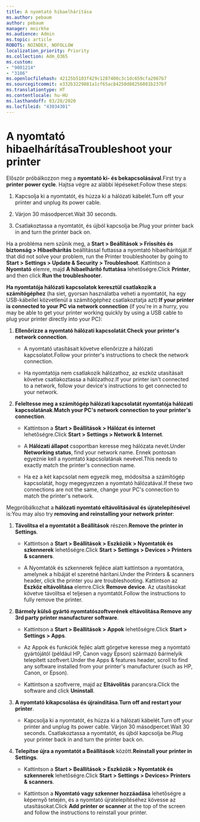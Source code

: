 ```yaml
---
title: A nyomtató hibaelhárítása
ms.author: pebaum
author: pebaum
manager: mnirkhe
ms.audience: Admin
ms.topic: article
ROBOTS: NOINDEX, NOFOLLOW
localization_priority: Priority
ms.collection: Adm_O365
ms.custom:
- "9001214"
- "3186"
ms.openlocfilehash: 42125b5103f429c1287400c3c1dc659cfa2067b7
ms.sourcegitcommit: e332b3229881a1cf65ac84250d88256081b237bf
ms.translationtype: HT
ms.contentlocale: hu-HU
ms.lasthandoff: 03/28/2020
ms.locfileid: "43034301"
---
```

# <a name="troubleshoot-your-printer"></a><span data-ttu-id="9a131-102">A nyomtató hibaelhárítása</span><span class="sxs-lookup"><span data-stu-id="9a131-102">Troubleshoot your printer</span></span>

<span data-ttu-id="9a131-103">Először próbálkozzon meg a **nyomtató ki- és bekapcsolásával**.</span><span class="sxs-lookup"><span data-stu-id="9a131-103">First try a **printer power cycle**.</span></span> <span data-ttu-id="9a131-104">Hajtsa végre az alábbi lépéseket:</span><span class="sxs-lookup"><span data-stu-id="9a131-104">Follow these steps:</span></span>

1. <span data-ttu-id="9a131-105">Kapcsolja ki a nyomtatót, és húzza ki a hálózati kábelét.</span><span class="sxs-lookup"><span data-stu-id="9a131-105">Turn off your printer and unplug its power cable.</span></span>

2. <span data-ttu-id="9a131-106">Várjon 30 másodpercet.</span><span class="sxs-lookup"><span data-stu-id="9a131-106">Wait 30 seconds.</span></span>

3. <span data-ttu-id="9a131-107">Csatlakoztassa a nyomtatót, és újból kapcsolja be.</span><span class="sxs-lookup"><span data-stu-id="9a131-107">Plug your printer back in and turn the printer back on.</span></span>

<span data-ttu-id="9a131-108">Ha a probléma nem szűnik meg, a **Start > Beállítások > Frissítés és biztonság > Hibaelhárítás** beállítással futtassa a nyomtató hibaelhárítóját.</span><span class="sxs-lookup"><span data-stu-id="9a131-108">If that did not solve your problem, run the Printer troubleshooter by going to **Start > Settings > Update & Security > Troubleshoot**.</span></span> <span data-ttu-id="9a131-109">Kattintson a **Nyomtató** elemre, majd **A hibaelhárító futtatása** lehetőségre.</span><span class="sxs-lookup"><span data-stu-id="9a131-109">Click **Printer**, and then click **Run the troubleshooter**.</span></span>

<span data-ttu-id="9a131-110">**Ha nyomtatója hálózati kapcsolatok keresztül csatlakozik a számítógéphez** (ha siet, gyorsan használatba veheti a nyomtatót, ha egy USB-kábellel közvetlenül a számítógéphez csatlakoztatja azt):</span><span class="sxs-lookup"><span data-stu-id="9a131-110">**If your printer is connected to your PC via network connection** (if you're in a hurry, you may be able to get your printer working quickly by using a USB cable to plug your printer directly into your PC):</span></span>

1. <span data-ttu-id="9a131-111">**Ellenőrizze a nyomtató hálózati kapcsolatát**.</span><span class="sxs-lookup"><span data-stu-id="9a131-111">**Check your printer's network connection**.</span></span>
    
    - <span data-ttu-id="9a131-112">A nyomtató utasításait követve ellenőrizze a hálózati kapcsolatot.</span><span class="sxs-lookup"><span data-stu-id="9a131-112">Follow your printer's instructions to check the network connection.</span></span>

    - <span data-ttu-id="9a131-113">Ha nyomtatója nem csatlakozik hálózathoz, az eszköz utasításait követve csatlakoztassa a hálózathoz.</span><span class="sxs-lookup"><span data-stu-id="9a131-113">If your printer isn't connected to a network, follow your device's instructions to get connected to your network.</span></span>

2. <span data-ttu-id="9a131-114">**Feleltesse meg a számítógép hálózati kapcsolatát nyomtatója hálózati kapcsolatának**.</span><span class="sxs-lookup"><span data-stu-id="9a131-114">**Match your PC's network connection to your printer's connection**.</span></span>

    - <span data-ttu-id="9a131-115">Kattintson a **Start > Beállítások > Hálózat és internet** lehetőségre.</span><span class="sxs-lookup"><span data-stu-id="9a131-115">Click **Start > Settings > Network & Internet**.</span></span>

    - <span data-ttu-id="9a131-116">A **Hálózati állapot** csoportban keresse meg hálózata nevét.</span><span class="sxs-lookup"><span data-stu-id="9a131-116">Under **Networking status**, find your network name.</span></span> <span data-ttu-id="9a131-117">Ennek pontosan egyeznie kell a nyomtató kapcsolatának nevével.</span><span class="sxs-lookup"><span data-stu-id="9a131-117">This needs to exactly match the printer's connection name.</span></span>

    - <span data-ttu-id="9a131-118">Ha ez a két kapcsolat nem egyezik meg, módosítsa a számítógép kapcsolatát, hogy megegyezzen a nyomtató hálózatával.</span><span class="sxs-lookup"><span data-stu-id="9a131-118">If these two connections are not the same, change your PC's connection to match the printer's network.</span></span>

<span data-ttu-id="9a131-119">Megpróbálkozhat a **hálózati nyomtató eltávolításával és újratelepítésével** is:</span><span class="sxs-lookup"><span data-stu-id="9a131-119">You may also try **removing and reinstalling your network printer**:</span></span>

1. <span data-ttu-id="9a131-120">**Távolítsa el a nyomtatót a Beállítások** részen.</span><span class="sxs-lookup"><span data-stu-id="9a131-120">**Remove the printer in Settings**.</span></span>

    - <span data-ttu-id="9a131-121">Kattintson a **Start > Beállítások > Eszközök > Nyomtatók és szkennerek** lehetőségre.</span><span class="sxs-lookup"><span data-stu-id="9a131-121">Click **Start > Settings > Devices > Printers & scanners**.</span></span>

    - <span data-ttu-id="9a131-122">A Nyomtatók és szkennerek fejléce alatt kattintson a nyomtatóra, amelynek a hibáját el szeretné hárítani.</span><span class="sxs-lookup"><span data-stu-id="9a131-122">Under the Printers & scanners header, click the printer you are troubleshooting.</span></span> <span data-ttu-id="9a131-123">Kattintson az **Eszköz eltávolítása** elemre.</span><span class="sxs-lookup"><span data-stu-id="9a131-123">Click **Remove device**.</span></span> <span data-ttu-id="9a131-124">Az utasításokat követve távolítsa el teljesen a nyomtatót.</span><span class="sxs-lookup"><span data-stu-id="9a131-124">Follow the instructions to fully remove the printer.</span></span>

2. <span data-ttu-id="9a131-125">**Bármely külső gyártó nyomtatószoftverének eltávolítása**.</span><span class="sxs-lookup"><span data-stu-id="9a131-125">**Remove any 3rd party printer manufacturer software**.</span></span>

    - <span data-ttu-id="9a131-126">Kattintson a **Start > Beállítások > Appok** lehetőségre.</span><span class="sxs-lookup"><span data-stu-id="9a131-126">Click **Start > Settings > Apps**.</span></span>

    - <span data-ttu-id="9a131-127">Az Appok és funkciók fejléc alatt görgetve keresse meg a nyomtató gyártójától (például HP, Canon vagy Epson) származó bármelyik telepített szoftvert.</span><span class="sxs-lookup"><span data-stu-id="9a131-127">Under the Apps & features header, scroll to find any software installed from your printer's manufacturer (such as HP, Canon, or Epson).</span></span>

    - <span data-ttu-id="9a131-128">Kattintson a szoftverre, majd az **Eltávolítás** parancsra.</span><span class="sxs-lookup"><span data-stu-id="9a131-128">Click the software and click **Uninstall**.</span></span>

3. <span data-ttu-id="9a131-129">**A nyomtató kikapcsolása és újraindítása**.</span><span class="sxs-lookup"><span data-stu-id="9a131-129">**Turn off and restart your printer**.</span></span>

    - <span data-ttu-id="9a131-130">Kapcsolja ki a nyomtatót, és húzza ki a hálózati kábelét.</span><span class="sxs-lookup"><span data-stu-id="9a131-130">Turn off your printer and unplug its power cable.</span></span> <span data-ttu-id="9a131-131">Várjon 30 másodpercet.</span><span class="sxs-lookup"><span data-stu-id="9a131-131">Wait 30 seconds.</span></span> <span data-ttu-id="9a131-132">Csatlakoztassa a nyomtatót, és újból kapcsolja be.</span><span class="sxs-lookup"><span data-stu-id="9a131-132">Plug your printer back in and turn the printer back on.</span></span>

4. <span data-ttu-id="9a131-133">**Telepítse újra a nyomtatót a Beállítások** között.</span><span class="sxs-lookup"><span data-stu-id="9a131-133">**Reinstall your printer in Settings**.</span></span>

    - <span data-ttu-id="9a131-134">Kattintson a **Start > Beállítások > Eszközök > Nyomtatók és szkennerek** lehetőségre.</span><span class="sxs-lookup"><span data-stu-id="9a131-134">Click **Start > Settings > Devices> Printers & scanners**.</span></span>
 
    - <span data-ttu-id="9a131-135">Kattintson a **Nyomtató vagy szkenner hozzáadása** lehetőségre a képernyő tetején, és a nyomtató újratelepítéséhez kövesse az utasításokat.</span><span class="sxs-lookup"><span data-stu-id="9a131-135">Click **Add printer or scanner** at the top of the screen and follow the instructions to reinstall your printer.</span></span>
